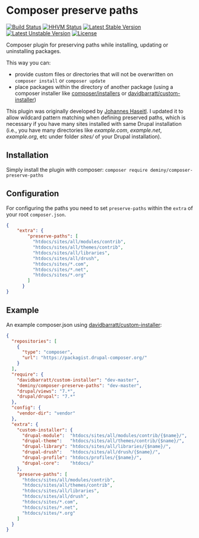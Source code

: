 # Composer preserve paths

[![Build Status](https://travis-ci.org/deminy/composer-preserve-paths.svg?branch=master)](https://travis-ci.org/deminy/composer-preserve-paths)
[![HHVM Status](http://hhvm.h4cc.de/badge/deminy/composer-preserve-paths.svg)](http://hhvm.h4cc.de/package/deminy/composer-preserve-paths)
[![Latest Stable Version](https://poser.pugx.org/deminy/composer-preserve-paths/v/stable.svg)](https://packagist.org/packages/deminy/composer-preserve-paths)
[![Latest Unstable Version](https://poser.pugx.org/deminy/composer-preserve-paths/v/unstable.svg)](https://packagist.org/packages/deminy/composer-preserve-paths)
[![License](https://poser.pugx.org/deminy/composer-preserve-paths/license.svg)](https://packagist.org/packages/deminy/composer-preserve-paths)

Composer plugin for preserving paths while installing, updating or uninstalling packages.

This way you can:

* provide custom files or directories that will not be overwritten on `composer install` or `composer update`
* place packages within the directory of another package (using a composer installer like
[composer/installers](https://packagist.org/packages/composer/installers) or
[davidbarratt/custom-installer](https://packagist.org/packages/davidbarratt/custom-installer))

This plugin was originally developed by [Johannes Haseitl](https://github.com/derhasi/composer-preserve-paths). I updated it to allow wildcard pattern matching when defining preserved paths, which is necessary if you have many sites installed with same Drupal installation (i.e., you have many directories like _example.com_, _example.net_, _example.org_, etc under folder _sites/_ of your Drupal installation).

## Installation

Simply install the plugin with composer: `composer require deminy/composer-preserve-paths`

## Configuration

For configuring the paths you need to set `preserve-paths` within the `extra` of your root `composer.json`.

```json
{
    "extra": {
        "preserve-paths": [
          "htdocs/sites/all/modules/contrib",
          "htdocs/sites/all/themes/contrib",
          "htdocs/sites/all/libraries",
          "htdocs/sites/all/drush",
          "htdocs/sites/*.com",
          "htdocs/sites/*.net",
          "htdocs/sites/*.org"
        ]
      }
}
```

## Example

An example composer.json using [davidbarratt/custom-installer](https://packagist.org/packages/davidbarratt/custom-installer):

```json
{
  "repositories": [
    {
      "type": "composer",
      "url": "https://packagist.drupal-composer.org/"
    }
  ],
  "require": {
    "davidbarratt/custom-installer": "dev-master",
    "deminy/composer-preserve-paths": "dev-master",
    "drupal/views": "7.*",
    "drupal/drupal": "7.*"
  },
  "config": {
    "vendor-dir": "vendor"
  },
  "extra": {
    "custom-installer": {
      "drupal-module":  "htdocs/sites/all/modules/contrib/{$name}/",
      "drupal-theme":   "htdocs/sites/all/themes/contrib/{$name}/",
      "drupal-library": "htdocs/sites/all/libraries/{$name}/",
      "drupal-drush":   "htdocs/sites/all/drush/{$name}/",
      "drupal-profile": "htdocs/profiles/{$name}/",
      "drupal-core":    "htdocs/"
    },
    "preserve-paths": [
      "htdocs/sites/all/modules/contrib",
      "htdocs/sites/all/themes/contrib",
      "htdocs/sites/all/libraries",
      "htdocs/sites/all/drush",
      "htdocs/sites/*.com",
      "htdocs/sites/*.net",
      "htdocs/sites/*.org"
    ]
  }
}
```
